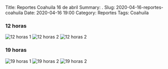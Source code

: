 Title: Reportes Coahuila 16 de abril
Summary: .
Slug: 2020-04-16-reportes-coahuila
Date: 2020-04-16 19:00
Category: Reportes
Tags: Coahuila


### 12 horas

![12 horas 1](/reportes/coahuila/coahuila-2020-04-16-1200-1.jpg)
![12 horas 2](/reportes/coahuila/coahuila-2020-04-16-1200-2.jpg)
![12 horas 2](/reportes/coahuila/coahuila-2020-04-16-1200-3.jpg)

### 19 horas

![19 horas 1](/reportes/coahuila/coahuila-2020-04-16-1900-1.jpg)
![19 horas 2](/reportes/coahuila/coahuila-2020-04-16-1900-2.jpg)
![19 horas 2](/reportes/coahuila/coahuila-2020-04-16-1900-3.jpg)
